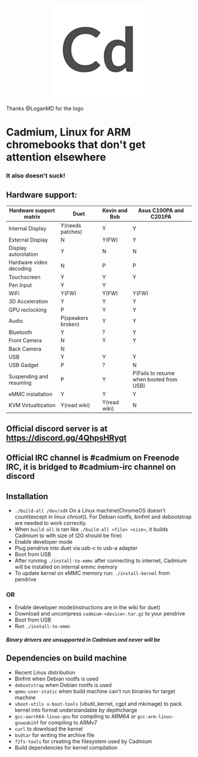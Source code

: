 <p align="center"><img src="/pics/logo/cd_smol.png" alt="Logo" data-canonical-src="/pics/cd_smol.png"/></p>

Thanks @LoganMD for the logo

# Cadmium, Linux for ARM chromebooks that don't get attention elsewhere
### It also doesn't suck!

## Hardware support:
| Hardware support matrix      	| Duet               	| Kevin and Bob        	| Asus C100PA and C201PA	|
|-------------------------	|--------------------	|----------------	|-------------------------	|
| Internal Display              | Y(needs patches)   	| Y		 	| Y				|
| External Display		| N			| Y(FW)			| Y				|
| Display autorotation    	| Y                  	| N              	| N				|
| Hardware video decoding	| N			| P			| P				|
| Touchscreen             	| Y                  	| Y              	| Y				|
| Pen Input			| Y			| Y			| 				|
| WiFi                    	| Y(FW)              	| Y(FW)          	| Y(FW)				|
| 3D Acceleration         	| Y                  	| Y              	| Y				|
| GPU reclocking		| P			| Y			| Y				|
| Audio                   	| P(speakers broken) 	| Y              	| Y				|
| Bluetooth               	| Y                  	| ?              	| Y				|
| Front Camera			| N			| Y			| Y				|
| Back Camera                  	| N                  	|               	| 				|
| USB                     	| Y                  	| Y              	| Y				|
| USB Gadget              	| P                  	| ?              	| N				|
| Suspending and resuming 	| P                  	| Y              	| P(Fails to resume when booted from USB)	|
| eMMC installation       	| Y                  	| Y              	| Y				|
| KVM Virtualtization		| Y(read wiki)		| Y(read wiki)		| N				|

## Official discord server is at https://discord.gg/4QhpsHRygt
## Official IRC channel is #cadmium on Freenode IRC, it is bridged to #cadmium-irc channel on discord

## Installation
- ``` ./build-all /dev/sdX ``` On a Linux machine(ChromeOS doesn't count(except in linux chroot)). For Debian rootfs, binfmt and debootstrap are needed to work correctly.
- When ```build-all``` is ran like ```./build-all <file> <size>```, it builds Cadmium to <file> with size of <size>(2G should be fine)
- Enable developer mode
- Plug pendrive into duet via usb-c to usb-a adapter
- Boot from USB
- After running ``` ./install-to-emmc ``` after connecting to internet, Cadmium will be installed on internal emmc memory
- To update kernel on eMMC memory run: ```./install-kernel``` from pendrive

### OR
- Enable developer mode(instructions are in the wiki for duet)
- Download and uncompress ```cadmium-<device>.tar.gz``` to your pendrive
- Boot from USB
- Run ```./install-to-emmc```

#### *Binary drivers are unsupported in Cadmium and never will be*

## Dependencies on build machine
- Recent Linux distribution
- Binfmt when Debian rootfs is used
- ```debootstrap``` when Debian rootfs is used
- ```qemu-user-static``` when build machine can't run binaries for target machine
- ```vboot-utils u-boot-tools``` (vbutil_kernel, cgpt and mkimage) to pack kernel into format understandable by depthcharge
- ```gcc-aarch64-linux-gnu``` for compiling to ARM64 or ```gcc-arm-linux-gnueabihf``` for compiling to ARMv7
- ```curl``` to download the kernel
- ```bsdtar``` for writing the archive file
- ```f2fs-tools``` for creating the filesystem used by Cadmium
- Build dependencies for kernel compilation
